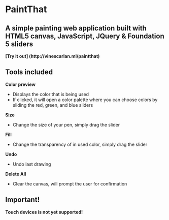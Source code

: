 <h1>PaintThat</h1>
<h2>A simple painting web application built with HTML5 canvas, JavaScript, JQuery & Foundation 5 sliders</h2>
<strong>[Try it out] (http://vinescarlan.ml/paintthat)</strong>

<h2>Tools included</h2>

<strong>Color preview</strong>

* Displays the color that is being used
* If clicked, it will open a color palette where you can choose colors by sliding the red, green, and blue sliders

<strong>Size</strong>

* Change the size of your pen, simply drag the slider

<strong>Fill</strong>

* Change the transparency of in used color, simply drag the slider

<strong>Undo</strong>

* Undo last drawing

<strong>Delete All</strong>

* Clear the canvas, will prompt the user for confirmation

<h2>Important!</h2>
<strong>Touch devices is not yet supported!</strong>
